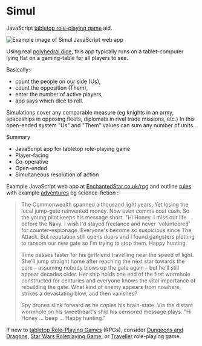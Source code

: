 # Simul
JavaScript [tabletop role-playing game](https://en.wikipedia.org/wiki/Tabletop_role-playing_game) aid.

![Example image of Simul JavaScript web app](https://user-images.githubusercontent.com/37618836/38252243-8a4be4ce-374b-11e8-91f2-833ee5f91816.jpg)

Using real [polyhedral dice](https://en.wikipedia.org/wiki/Dice#Polyhedral_dice), this app typically runs on a tablet-computer lying flat on a gaming-table for all players to see.

Basically:-
* count the people on our side (Us),
* count the opposition (Them),
* enter the number of active players,
* app says which dice to roll.

Simulations cover any comparable measure (eg knights in an army, spaceships in opposing fleets, diplomats in rival trade missions, etc.) In this open-ended system "Us" and "Them" values can sum any number of units.

Summary
* JavaScript app for tabletop role-playing game
* Player-facing
* Co-operative
* Open-ended
* Simultaneous resolution of action

Example JavaScript web app at [EnchantedStar.co.uk/rpg](https://enchantedstar.co.uk/rpg/)
and outline [rules](https://enchantedstar.co.uk/rpg/rules/index.html)
with example [adventures](https://enchantedstar.co.uk/)
eg science-fiction :-

> The Commonwealth spanned a thousand light years. Yet losing the local jump-gate reinvented money. Now even comms cost cash. So the young pilot keeps his message short. "Hi Honey. I miss our life before the Navy. I wish I'd stayed freelance and never 'volunteered' for counter-espionage. Everyone's become so suspicious since The Attack. But reputation still opens doors and I found gangsters plotting to ransom our new gate so I'm trying to stop them. Happy hunting.
>
> Time passes faster for his girlfriend travelling near the speed of light. She'll jump straight home after reaching the next star towards the core – assuming nobody blows up the gate again – but he'll still appear decades older. Her ship holds one end of the first wormhole constructed for centuries and everyone knows the vital importance of rebuilding the gate. What kind of enemy appears from nowhere, strikes a devastating blow, and then vanishes?
>
> Spy drones slink forward as he copies his brain-state. Via the distant wormhole on his sweetheart's ship his censored message plays. "Hi Honey … beep …  Happy hunting."

If new to [tabletop Role-Playing Games](https://en.wikipedia.org/wiki/Tabletop_role-playing_game) (RPGs), consider [Dungeons and Dragons](https://en.wikipedia.org/wiki/Dungeons_%26_Dragons), [Star Wars Roleplaying Game](https://en.wikipedia.org/wiki/Star_Wars_Roleplaying_Game_%28Fantasy_Flight_Games%29), or [Traveller](https://en.wikipedia.org/wiki/Traveller_%28role-playing_game%29) role-playing game.
